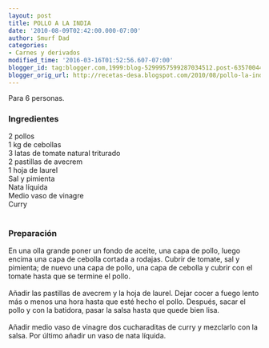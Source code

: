 ```yaml
---
layout: post
title: POLLO A LA INDIA
date: '2010-08-09T02:42:00.000-07:00'
author: Smurf Dad
categories:
- Carnes y derivados
modified_time: '2016-03-16T01:52:56.607-07:00'
blogger_id: tag:blogger.com,1999:blog-5299957599287034512.post-6357004462239408731
blogger_orig_url: http://recetas-desa.blogspot.com/2010/08/pollo-la-india.html
---
```


Para 6 personas.<br /><h3>Ingredientes</h3>2 pollos<br />1 kg de cebollas<br />3 latas de tomate natural triturado<br />2 pastillas de avecrem<br />1 hoja de laurel<br />Sal y pimienta<br />Nata líquida<br />Medio vaso de vinagre<br />Curry<br /><br /><h3>Preparación</h3>En una olla grande poner un fondo de aceite, una capa de pollo, luego encima una capa de cebolla cortada a rodajas. Cubrir de tomate, sal y pimienta; de nuevo una capa de pollo, una capa de cebolla y cubrir con el tomate hasta que se termine el pollo.<br /><br />Añadir las pastillas de avecrem y la hoja de laurel. Dejar cocer a fuego lento más o menos una hora hasta que esté hecho el pollo. Después, sacar el pollo y con la batidora, pasar la salsa hasta que quede bien lisa.<br /><br />Añadir medio vaso de vinagre dos cucharaditas de curry y mezclarlo con la salsa. Por último añadir un vaso de nata líquida.